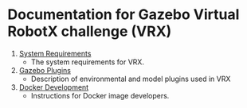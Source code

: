 # Documentation for Gazebo Virtual RobotX challenge (VRX)

1. [System Requirements](https://bitbucket.org/osrf/vrx/wiki/system_requirements)
    * The system requirements for VRX.
2. [Gazebo Plugins](https://bitbucket.org/osrf/vrx/wiki/VRXGazeboPlugins)
    * Description of environmental and model plugins used in VRX
1. [Docker Development](https://bitbucket.org/osrf/vrx/wiki/documentation/Docker%20Development)
    * Instructions for Docker image developers.